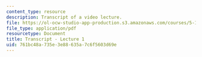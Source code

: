 ```yaml
---
content_type: resource
description: Transcript of a video lecture.
file: https://ol-ocw-studio-app-production.s3.amazonaws.com/courses/5-111-principles-of-chemical-science-fall-2008/761bc48a735e3e88635a7c6f5603d69e_5-111F08-L01.pdf
file_type: application/pdf
resourcetype: Document
title: Transcript - Lecture 1
uid: 761bc48a-735e-3e88-635a-7c6f5603d69e
---
```

